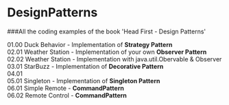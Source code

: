 # DesignPatterns
###All the coding examples of the book 'Head First - Design Patterns'





01.00 Duck Behavior - Implementation of **Strategy Pattern**<br />
02.01 Weather Station - Implementation of your own **Observer Pattern**<br />
02.02 Weather Station - Implementation with java.util.Obervable & Observer<br />
03.01 StarBuzz - Implementation of **Decorative Pattern** <br />
04.01  <br />
05.01 Singleton - Implementation of **Singleton Pattern** <br />
06.01 Simple Remote - **CommandPattern** <br />
06.02 Remote Control - **CommandPattern** <br />

